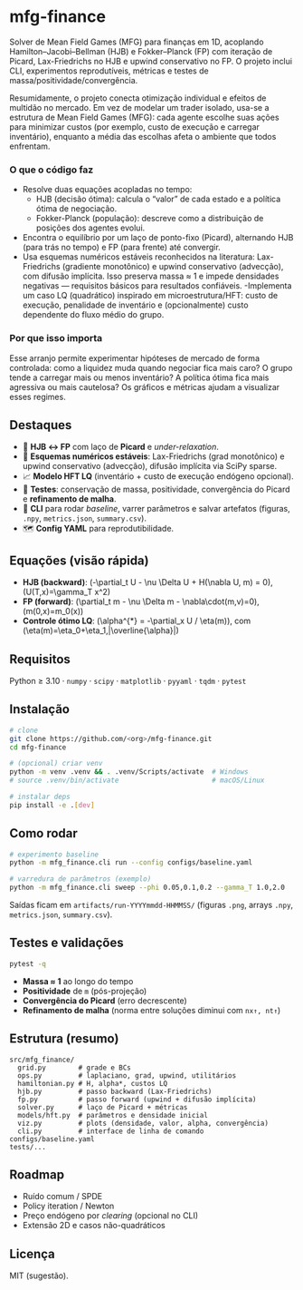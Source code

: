 # mfg-finance
Solver de Mean Field Games (MFG) para finanças em 1D, acoplando Hamilton–Jacobi–Bellman (HJB) e Fokker–Planck (FP) com iteração de Picard, Lax-Friedrichs no HJB e upwind conservativo no FP. O projeto inclui CLI, experimentos reprodutíveis, métricas e testes de massa/positividade/convergência.

Resumidamente, o projeto conecta otimização individual e efeitos de multidão no mercado. Em vez de modelar um trader isolado, usa-se a estrutura de Mean Field Games (MFG): cada agente escolhe suas ações para minimizar custos (por exemplo, custo de execução e carregar inventário), enquanto a média das escolhas afeta o ambiente que todos enfrentam.

### **O que o código faz**
- Resolve duas equações acopladas no tempo:
  - HJB (decisão ótima): calcula o “valor” de cada estado e a política ótima de negociação.
  - Fokker-Planck (população): descreve como a distribuição de posições dos agentes evolui.
- Encontra o equilíbrio por um laço de ponto-fixo (Picard), alternando HJB (para trás no tempo) e FP (para frente) até convergir.
- Usa esquemas numéricos estáveis reconhecidos na literatura: Lax-Friedrichs (gradiente monotônico) e upwind conservativo (advecção), com difusão implícita. Isso preserva massa ≈ 1 e impede densidades negativas — requisitos básicos para resultados confiáveis.
-Implementa um caso LQ (quadrático) inspirado em microestrutura/HFT: custo de execução, penalidade de inventário e (opcionalmente) custo dependente do fluxo médio do grupo.

### **Por que isso importa**
Esse arranjo permite experimentar hipóteses de mercado de forma controlada: como a liquidez muda quando negociar fica mais caro? O grupo tende a carregar mais ou menos inventário? A política ótima fica mais agressiva ou mais cautelosa? Os gráficos e métricas ajudam a visualizar esses regimes.

## Destaques
- 🔁 **HJB ↔ FP** com laço de **Picard** e *under-relaxation*.
- 🧮 **Esquemas numéricos estáveis**: Lax-Friedrichs (grad monotônico) e upwind conservativo (advecção), difusão implícita via SciPy sparse.
- 📈 **Modelo HFT LQ** (inventário + custo de execução endógeno opcional).
- 🧪 **Testes**: conservação de massa, positividade, convergência do Picard e **refinamento de malha**.
- 🧰 **CLI** para rodar *baseline*, varrer parâmetros e salvar artefatos (figuras, `.npy`, `metrics.json`, `summary.csv`).
- 🗺️ **Config YAML** para reprodutibilidade.

## Equações (visão rápida)
- **HJB (backward)**: \(-\partial_t U - \nu \Delta U + H(\nabla U, m) = 0\), \(U(T,x)=\gamma_T x^2\)  
- **FP (forward)**: \(\partial_t m - \nu \Delta m - \nabla\cdot(m\,v)=0\), \(m(0,x)=m_0(x)\)  
- **Controle ótimo LQ**: \(\alpha^{\*} = -\partial_x U / \eta(m)\), com \(\eta(m)=\eta_0+\eta_1\,|\overline{\alpha}|\)

## Requisitos
Python ≥ 3.10 · `numpy` · `scipy` · `matplotlib` · `pyyaml` · `tqdm` · `pytest`

## Instalação
```bash
# clone
git clone https://github.com/<org>/mfg-finance.git
cd mfg-finance

# (opcional) criar venv
python -m venv .venv && . .venv/Scripts/activate  # Windows
# source .venv/bin/activate                       # macOS/Linux

# instalar deps
pip install -e .[dev]
```

## Como rodar
```bash
# experimento baseline
python -m mfg_finance.cli run --config configs/baseline.yaml

# varredura de parâmetros (exemplo)
python -m mfg_finance.cli sweep --phi 0.05,0.1,0.2 --gamma_T 1.0,2.0
```
Saídas ficam em `artifacts/run-YYYYmmdd-HHMMSS/` (figuras `.png`, arrays `.npy`, `metrics.json`, `summary.csv`).

## Testes e validações
```bash
pytest -q
```
- **Massa ≈ 1** ao longo do tempo  
- **Positividade** de `m` (pós-projeção)  
- **Convergência do Picard** (erro decrescente)  
- **Refinamento de malha** (norma entre soluções diminui com `nx↑, nt↑`)

## Estrutura (resumo)
```
src/mfg_finance/
  grid.py        # grade e BCs
  ops.py         # laplaciano, grad, upwind, utilitários
  hamiltonian.py # H, alpha*, custos LQ
  hjb.py         # passo backward (Lax-Friedrichs)
  fp.py          # passo forward (upwind + difusão implícita)
  solver.py      # laço de Picard + métricas
  models/hft.py  # parâmetros e densidade inicial
  viz.py         # plots (densidade, valor, alpha, convergência)
  cli.py         # interface de linha de comando
configs/baseline.yaml
tests/...
```

## Roadmap
- Ruído comum / SPDE
- Policy iteration / Newton
- Preço endógeno por *clearing* (opcional no CLI)
- Extensão 2D e casos não-quadráticos

## Licença
MIT (sugestão).
